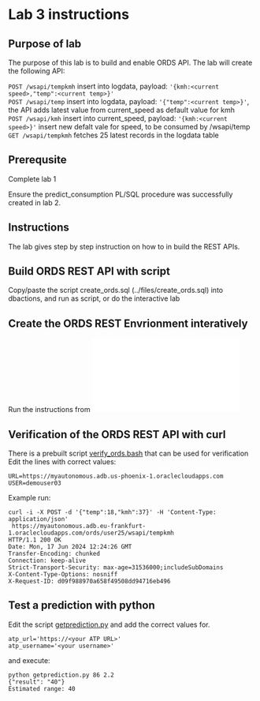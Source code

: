 # Lab 3 instructions

## Purpose of lab

The purpose of this lab is to build and enable ORDS API.
The lab will create the following API:

`POST /wsapi/tempkmh`    insert into logdata, payload: `'{kmh:<current speed>,"temp":<current temp>}'`  
`POST /wsapi/temp`    insert into logdata, payload: `'{"temp":<current temp>}'`, the API adds latest value from current_speed as default value for kmh  
`POST /wsapi/kmh`  insert into current_speed, payload: `'{kmh:<current speed>}'` insert new defalt vale for speed, to be consumed by /wsapi/temp  
`GET /wsapi/tempkmh` fetches 25 latest records in the logdata table  

## Prerequsite

Complete lab 1

Ensure the predict_consumption PL/SQL procedure was successfully created in lab 2.

## Instructions

The lab gives step by step instruction on how to in build the REST APIs.

## Build ORDS REST API with script

Copy/paste the script create_ords.sql (../files/create_ords.sql) into dbactions, and run as script, or do the interactive lab

## Create the ORDS REST Envrionment interatively

Run the instructions from ![Instructions](ords.md)

## Verification of the ORDS REST API with curl

There is a prebuilt script [verify_ords.bash](../files/verify_ords.bash) that can be used for verification  
Edit the lines with correct values:  

```
URL=https://myautonomous.adb.us-phoenix-1.oraclecloudapps.com
USER=demouser03
```
Example run:  
```
curl -i -X POST -d '{"temp":18,"kmh":37}' -H 'Content-Type: application/json'
 https://myautonomous.adb.eu-frankfurt-1.oraclecloudapps.com/ords/user25/wsapi/tempkmh
HTTP/1.1 200 OK
Date: Mon, 17 Jun 2024 12:24:26 GMT
Transfer-Encoding: chunked
Connection: keep-alive
Strict-Transport-Security: max-age=31536000;includeSubDomains
X-Content-Type-Options: nosniff
X-Request-ID: d09f988970a658f49508dd94716eb496
```

## Test a prediction with python

Edit the script [getprediction.py](../files/getprediction.py) and add the correct values for.  

```
atp_url='https://<your ATP URL>'
atp_username='<your username>'
```
and execute:
```
python getprediction.py 86 2.2
{"result": "40"}
Estimated range: 40
```

